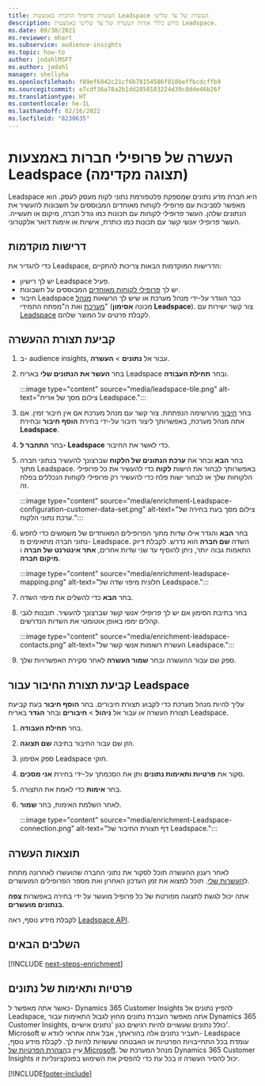 ```yaml
---
title: העשרת פרופילי החברה באמצעות Leadspace העשרה של צד שלישי
description: מידע כללי אודות העשרה של צד שלישי באמצעות Leadspace.
ms.date: 09/30/2021
ms.reviewer: mhart
ms.subservice: audience-insights
ms.topic: how-to
author: jodahlMSFT
ms.author: jodahl
manager: shellyha
ms.openlocfilehash: f89ef6842c21cf6b78154586f818beffbcdcffb9
ms.sourcegitcommit: e7cdf36a78a2b1dd2850183224d39c8dde46b26f
ms.translationtype: HT
ms.contentlocale: he-IL
ms.lasthandoff: 02/16/2022
ms.locfileid: "8230635"
---
```

# <a name="enrichment-of-company-profiles-with-leadspace-preview"></a>העשרה של פרופילי חברות באמצעות Leadspace (תצוגה מקדימה)

Leadspace היא חברת מדע נתונים שמספקת פלטפורמת נתוני לקוח מעסק לעסק. הוא מאפשר לסביבות עם פרופילי לקוחות מאוחדים המבוססים על חשבונות להעשיר את הנתונים שלהן. העשר *פרופילי לקוחות* עם תכונות כמו גודל חברה, מיקום או תעשייה. העשר *פרופילי אנשי קשר* עם תכונות כמו כותרת, אישיות או אימות דואר אלקטרוני.

## <a name="prerequisites"></a>דרישות מוקדמות

כדי להגדיר את Leadspace, הדרישות המוקדמות הבאות צריכות להתקיים:

- יש לך רישיון Leadspace פעיל.
- יש לך [פרופילי לקוחות מאוחדים](customer-profiles.md) המבוססים על חשבונות.
- חיבור Leadspace כבר הוגדר על-ידי מנהל מערכת או שיש לך הרשאות [מנהל מערכת](permissions.md#administrator) ואת ה"מפתח התמידי" (מכונה **אסימון Leadspace**). צור קשר ישירות עם [Leadspace](https://www.leadspace.com/leadspace-microsoft-dynamics-365/) לקבלת פרטים על המוצר שלהם.

## <a name="configure-the-enrichment"></a>קביעת תצורת ההעשרה

1. ב- audience insights, עבור אל **נתונים** > **העשרה**.

1. בחר **העשר את הנתונים שלי** באריח Leadspace ובחר **תחילת העבודה**.

   :::image type="content" source="media/leadspace-tile.png" alt-text="צילום מסך של אריח Leadspace.":::

1. בחר [חיבור](connections.md) מהרשימה הנפתחת. צור קשר עם מנהל מערכת אם אין חיבור זמין. אם אתה מנהל מערכת, באפשרותך ליצור חיבור על-ידי בחירת **הוסף חיבור** ובחירת **Leadspace**. 

1. בחר **התחבר ל- Leadspace** כדי לאשר את החיבור.

1. בחר **הבא** ובחר את **ערכת הנתונים של הלקוח** שברצונך להעשיר בנתוני חברה מתוך Leadspace. באפשרותך לבחור את הישות **לקוח** כדי להעשיר את כל פרופילי הלקוחות שלך או לבחור ישות פלח כדי להעשיר רק פרופילי לקוחות הנכללים בפלח זה.

    :::image type="content" source="media/enrichment-Leadspace-configuration-customer-data-set.png" alt-text="צילום מסך בעת בחירה של ערכת נתוני הלקוח.":::

1. בחר **הבא** והגדר אילו שדות מתוך הפרופילים המאוחדים של משמשים כדי לחפש נתוני חברה מתאימים מ- Leadspace. השדה **שם חברה** הוא נדרש. לקבלת דיוק התאמות גבוה יותר, ניתן להוסיף עד שני שדות אחרים, **אתר אינטרנט של חברה** ו **מיקום חברה**.

   :::image type="content" source="media/enrichment-leadspace-mapping.png" alt-text="חלונית מיפוי שדה של Leadspace.":::

1. בחר **הבא** כדי להשלים את מיפוי השדה.

1. בחר בתיבת הסימון אם יש לך *פרופילי אנשי קשר* שברצונך להעשיר. תובנות לגבי קהלים ימפו באופן אוטומטי את השדות הנדרשים.

   :::image type="content" source="media/enrichment-leadspace-contacts.png" alt-text="העשרת רשומות אנשי קשר של Leadspace.":::
 
1. ספק שם עבור ההעשרה ובחר **שמור העשרה** לאחר סקירת האפשרויות שלך.


## <a name="configure-the-connection-for-leadspace"></a>קביעת תצורת החיבור עבור Leadspace 

עליך להיות מנהל מערכת כדי לקבוע תצורת חיבורים. בחר **הוסף חיבור** בעת קביעת תצורת העשרה *או* עבור אל **ניהול** > **חיבורים** ובחר **הגדר** באריח Leadspace.

1. בחר **תחילת העבודה**. 

1. הזן שם עבור החיבור בתיבה **שם תצוגה**.

1. ספק אסימון Leadspace חוקי.

1. סקור את **פרטיות ותאימות נתונים** ותן את הסכמתך על-ידי בחירת **אני מסכים**.

1. בחר **אימות** כדי לאמת את התצורה.

1. לאחר השלמת האימות, בחר **שמור**.
   
   :::image type="content" source="media/enrichment-Leadspace-connection.png" alt-text="דף תצורת החיבור של Leadspace.":::

## <a name="enrichment-results"></a>תוצאות העשרה

לאחר רענון ההעשרה תוכל לסקור את נתוני החברה שהועשרו לאחרונה מתחת ל[העשרות שלי](enrichment-hub.md). תוכל למצוא את זמן העדכון האחרון ואת מספר הפרופילים המועשרים.

אתה יכול לגשת לתצוגה מפורטת של כל פרופיל מועשר על ידי בחירה באפשרות **צפה בנתונים מועשרים**.

לקבלת מידע נוסף, ראה [Leadspace API](https://support.leadspace.com/hc/en-us/sections/201997649-API).

## <a name="next-steps"></a>השלבים הבאים


[!INCLUDE [next-steps-enrichment](../includes/next-steps-enrichment.md)]

## <a name="data-privacy-and-compliance"></a>פרטיות ותאימות של נתונים

כאשר אתה מאפשר ל- Dynamics 365 Customer Insights להפיץ נתונים אל Leadspace, אתה מאפשר העברת נתונים מחוץ לגבול התאימות עבור Dynamics 365 Customer Insights, כולל נתונים שעשויים להיות רגישים כגון 'נתונים אישיים'. Microsoft תעביר נתונים אלה בהוראתך, אבל אתה אחראי לוודא ש- Leadspace עומדת בכל התחייבויות הפרטיות או האבטחה שעשויות להיות לך. לקבלת מידע נוסף, עיין ב[הצהרת הפרטיות של Microsoft](https://go.microsoft.com/fwlink/?linkid=396732).
מנהל המערכת של Dynamics 365 Customer Insights יכול להסיר העשרה זו בכל עת כדי להפסיק את השימוש בפונקציונליות זו.


[!INCLUDE[footer-include](../includes/footer-banner.md)]
